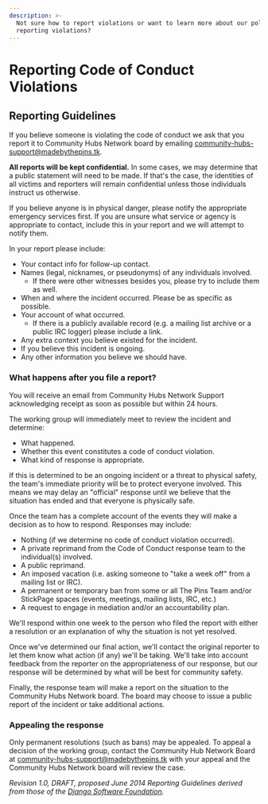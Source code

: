 ```yaml
---
description: >-
  Not sure how to report violations or want to learn more about our policies on
  reporting violations?
---
```


# Reporting Code of Conduct Violations

## Reporting Guidelines

If you believe someone is violating the code of conduct we ask that you report it to Community Hubs Network board by emailing community-hubs-support@madebythepins.tk.

**All reports will be kept confidential.** In some cases, we may determine that a public statement will need to be made. If that's the case, the identities of all victims and reporters will remain confidential unless those individuals instruct us otherwise.

If you believe anyone is in physical danger, please notify the appropriate emergency services first. If you are unsure what service or agency is appropriate to contact, include this in your report and we will attempt to notify them.

In your report please include:

* Your contact info for follow-up contact.
* Names \(legal, nicknames, or pseudonyms\) of any individuals involved.
  * If there were other witnesses besides you, please try to include them as well.
* When and where the incident occurred. Please be as specific as possible.
* Your account of what occurred. 
  * If there is a publicly available record \(e.g. a mailing list archive or a public IRC logger\) please include a link.
* Any extra context you believe existed for the incident.
* If you believe this incident is ongoing.
* Any other information you believe we should have.

### What happens after you file a report?

You will receive an email from Community Hubs Network Support acknowledging receipt as soon as possible but within 24 hours.

The working group will immediately meet to review the incident and determine:

* What happened.
* Whether this event constitutes a code of conduct violation.
* What kind of response is appropriate.

If this is determined to be an ongoing incident or a threat to physical safety, the team's immediate priority will be to protect everyone involved. This means we may delay an "official" response until we believe that the situation has ended and that everyone is physically safe.

Once the team has a complete account of the events they will make a decision as to how to respond. Responses may include:

* Nothing \(if we determine no code of conduct violation occurred\).
* A private reprimand from the Code of Conduct response team to the individual\(s\) involved.
* A public reprimand.
* An imposed vacation \(i.e. asking someone to "take a week off" from a mailing list or IRC\).
* A permanent or temporary ban from some or all The Pins Team and/or StickPage spaces \(events, meetings, mailing lists, IRC, etc.\)
* A request to engage in mediation and/or an accountability plan.

We'll respond within one week to the person who filed the report with either a resolution or an explanation of why the situation is not yet resolved.

Once we've determined our final action, we'll contact the original reporter to let them know what action \(if any\) we'll be taking. We'll take into account feedback from the reporter on the appropriateness of our response, but our response will be determined by what will be best for community safety.

Finally, the response team will make a report on the situation to the Community Hubs Network board. The board may choose to issue a public report of the incident or take additional actions.

### Appealing the response

Only permanent resolutions \(such as bans\) may be appealed. To appeal a decision of the working group, contact the Community Hub Network Board at community-hubs-support@madebythepins.tk with your appeal and the Community Hubs Network board will review the case.

_Revision 1.0, DRAFT, proposed June 2014_ _Reporting Guidelines derived from those of the_ [_Django Software Foundation_](https://www.djangoproject.com/conduct/reporting/)_._

